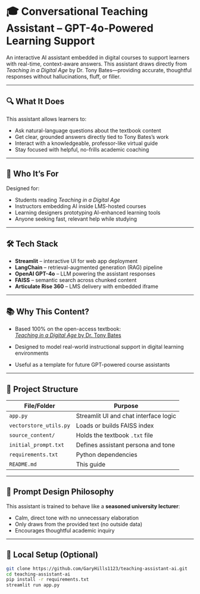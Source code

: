 # 🎓 Conversational Teaching Assistant – GPT-4o-Powered Learning Support

An interactive AI assistant embedded in digital courses to support learners with real-time, context-aware answers. This assistant draws directly from _Teaching in a Digital Age_ by Dr. Tony Bates—providing accurate, thoughtful responses without hallucinations, fluff, or filler.

---

## 🔍 What It Does

This assistant allows learners to:

- Ask natural-language questions about the textbook content
- Get clear, grounded answers directly tied to Tony Bates’s work
- Interact with a knowledgeable, professor-like virtual guide
- Stay focused with helpful, no-frills academic coaching

---

## 🎯 Who It’s For

Designed for:

- Students reading *Teaching in a Digital Age*
- Instructors embedding AI inside LMS-hosted courses
- Learning designers prototyping AI-enhanced learning tools
- Anyone seeking fast, relevant help while studying

---

## 🛠 Tech Stack

- **Streamlit** – interactive UI for web app deployment  
- **LangChain** – retrieval-augmented generation (RAG) pipeline  
- **OpenAI GPT-4o** – LLM powering the assistant responses  
- **FAISS** – semantic search across chunked content  
- **Articulate Rise 360** – LMS delivery with embedded iframe

---

## 📚 Why This Content?

- Based 100% on the open-access textbook:  
  [_Teaching in a Digital Age_ by Dr. Tony Bates](https://pressbooks.bccampus.ca/teachinginadigitalagev3/)

- Designed to model real-world instructional support in digital learning environments  
- Useful as a template for future GPT-powered course assistants

---

## 📂 Project Structure

| File/Folder | Purpose |
|-------------|---------|
| `app.py` | Streamlit UI and chat interface logic |
| `vectorstore_utils.py` | Loads or builds FAISS index |
| `source_content/` | Holds the textbook `.txt` file |
| `initial_prompt.txt` | Defines assistant persona and tone |
| `requirements.txt` | Python dependencies |
| `README.md` | This guide |

---

## 🧠 Prompt Design Philosophy

This assistant is trained to behave like a **seasoned university lecturer**:

- Calm, direct tone with no unnecessary elaboration
- Only draws from the provided text (no outside data)
- Encourages thoughtful academic inquiry

---

## 🚀 Local Setup (Optional)

```bash
git clone https://github.com/GaryHills1123/teaching-assistant-ai.git
cd teaching-assistant-ai
pip install -r requirements.txt
streamlit run app.py

